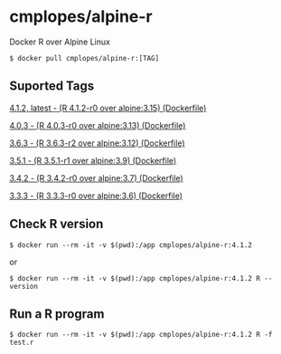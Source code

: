 # cmplopes/alpine-r
Docker R over Alpine Linux

```
$ docker pull cmplopes/alpine-r:[TAG]
```

## Suported Tags

[4.1.2, latest - (R 4.1.2-r0 over alpine:3.15) (Dockerfile)](https://github.com/cmplopes/alpine-r/blob/master/4.1.2/Dockerfile)

[4.0.3 - (R 4.0.3-r0 over alpine:3.13) (Dockerfile)](https://github.com/cmplopes/alpine-r/blob/master/4.0.3/Dockerfile)

[3.6.3 - (R 3.6.3-r2 over alpine:3.12) (Dockerfile)](https://github.com/cmplopes/alpine-r/blob/master/3.6.3/Dockerfile)

[3.5.1 - (R 3.5.1-r1 over alpine:3.9) (Dockerfile)](https://github.com/cmplopes/alpine-r/blob/master/3.5.1/Dockerfile)

[3.4.2 - (R 3.4.2-r0 over alpine:3.7) (Dockerfile)](https://github.com/cmplopes/alpine-r/blob/master/3.4.2/Dockerfile)

[3.3.3 - (R 3.3.3-r0 over alpine:3.6) (Dockerfile)](https://github.com/cmplopes/alpine-r/blob/master/3.3.3/Dockerfile)


## Check R version
```
$ docker run --rm -it -v $(pwd):/app cmplopes/alpine-r:4.1.2
```
or
```
$ docker run --rm -it -v $(pwd):/app cmplopes/alpine-r:4.1.2 R --version
```
 
## Run a R program
```
$ docker run --rm -it -v $(pwd):/app cmplopes/alpine-r:4.1.2 R -f test.r
```
